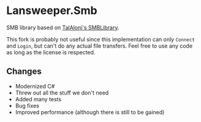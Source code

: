 # Lansweeper.Smb
SMB library based on [TalAloni's SMBLibrary](https://github.com/TalAloni/SMBLibrary).

This fork is probably not useful since this implementation can only `Connect` and `Login`, but can't do any actual file transfers.
Feel free to use any code as long as the license is respected.

## Changes
- Modernized C#
- Threw out all the stuff we don't need
- Added many tests
- Bug fixes
- Improved performance (although there is still to be gained)